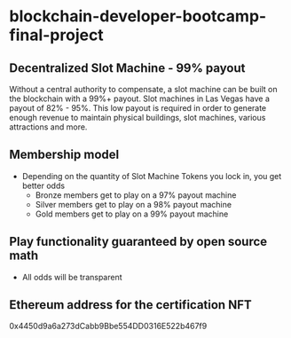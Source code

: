 # blockchain-developer-bootcamp-final-project

## Decentralized Slot Machine - 99% payout
Without a central authority to compensate, a slot machine can be built on the blockchain with a 99%+ payout. Slot machines in Las Vegas have a payout of 82% - 95%. This low payout is required in order to generate enough revenue to maintain physical buildings, slot machines, various attractions and more. 

## Membership model
- Depending on the quantity of Slot Machine Tokens you lock in, you get better odds
    - Bronze members get to play on a 97% payout machine
    - Silver members get to play on a 98% payout machine
    - Gold members get to play on a 99% payout machine
## Play functionality guaranteed by open source math
- All odds will be transparent

## Ethereum address for the certification NFT
0x4450d9a6a273dCabb9Bbe554DD0316E522b467f9
